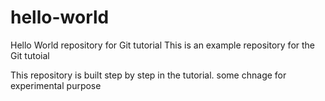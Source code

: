 # hello-world
Hello World repository for Git tutorial
This is an example repository for the Git tutoial

This repository is built step by step in the tutorial.
some chnage for experimental purpose

